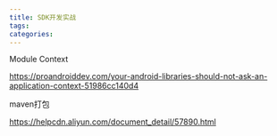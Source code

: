 ```yaml
---
title: SDK开发实战
tags:
categories:
---
```


Module Context

https://proandroiddev.com/your-android-libraries-should-not-ask-an-application-context-51986cc140d4

maven打包

https://helpcdn.aliyun.com/document_detail/57890.html

